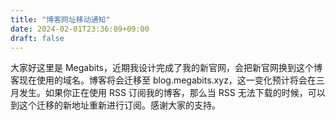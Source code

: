```yaml
---
title: "博客网址移动通知"
date: 2024-02-01T23:36:09+09:00
draft: false
---
```


大家好这里是 Megabits，近期我设计完成了我的新官网，会把新官网换到这个博客现在使用的域名。博客将会迁移至 blog.megabits.xyz，这一变化预计将会在三月发生。如果你正在使用 RSS 订阅我的博客，那么当 RSS 无法下载的时候，可以到这个迁移的新地址重新进行订阅。感谢大家的支持。